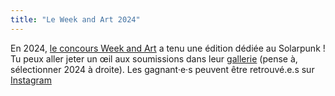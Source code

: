 ```yaml
---
title: "Le Week and Art 2024"
---
```


En 2024, [le concours Week and Art](https://www.weekandart.com/) a tenu une édition dédiée au Solarpunk ! Tu peux aller jeter un œil aux soumissions dans leur [gallerie](https://galerie.weekandart.com/) (pense à, sélectionner 2024 à droite). Les gagnant·e·s peuvent être retrouvé.e.s sur [Instagram](https://www.instagram.com/p/C8SeLL0qhGE/)